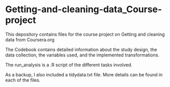 # Getting-and-cleaning-data_Course-project
This depository contains files for the course project on Getting and cleaning data from Coursera.org

The Codebook contains detailed information about the study design, the data collection, the variables used, and
the implemented transformations.

The run_analysis is a .R script of the different tasks involved.

As a backup, I also included a tidydata.txt file. 
More details can be found in each of the files. 
